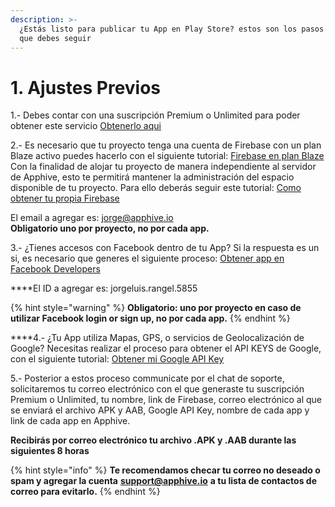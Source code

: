```yaml
---
description: >-
  ¿Estás listo para publicar tu App en Play Store? estos son los pasos previos
  que debes seguir
---
```


# 1. Ajustes Previos

1.- Debes contar con una suscripción Premium o Unlimited para poder obtener este servicio [Obtenerlo aqui](https://apphive.io/es/precio)  
  
2.- Es necesario que tu proyecto tenga una cuenta de Firebase con un plan Blaze activo puedes hacerlo con el siguiente tutorial: [Firebase en plan Blaze](https://comunidad.apphive.io/t/importante-actualizacion-de-google-firebase-de-plan-free-a-plan-blaze/1169) Con la finalidad de alojar tu proyecto de manera independiente al servidor de Apphive, esto te permitirá mantener la administración del espacio disponible de tu proyecto. Para ello deberás seguir este tutorial: [Como obtener tu propia Firebase](https://www.loom.com/share/c46a5e070f384ceb949b6c68f359e45b%20)

El email a agregar es: [jorge@apphive.io](mailto:jorge@apphive.io)  
**Obligatorio uno por proyecto, no por cada app.**  
  
3.- ¿Tienes accesos con Facebook dentro de tu App? Si la respuesta es un si, es necesario que generes el siguiente proceso: [Obtener app en Facebook Developers](https://drive.google.com/file/d/1cq0QWbMB4wsSEk_qC3WlLhqXWfKhLpTU/view)  
  
****El ID a agregar es: jorgeluis.rangel.5855 

{% hint style="warning" %}
**Obligatorio: uno por proyecto en caso de utilizar Facebook login or sign up, no por cada app.**
{% endhint %}

  
****4.- ¿Tu App utiliza Mapas, GPS, o servicios de Geolocalización de Google? Necesitas realizar el proceso para obtener el API KEYS de Google, con el siguiente tutorial: [Obtener mi Google API Key](https://comunidad.apphive.io/t/api-google-maps-no-carga-el-autocomplete-de-direcciones/33)  
  
5.- Posterior a estos proceso communicate por el chat de soporte, solicitaremos tu correo electrónico con el que generaste tu suscripción Premium o Unlimited, tu nombre, link de Firebase, correo electrónico al que se enviará el archivo APK y AAB, Google API Key, nombre de cada app y link de cada app en Apphive.  
  
**Recibirás por correo electrónico tu archivo .APK y .AAB durante las siguientes 8 horas**

{% hint style="info" %}
**Te recomendamos checar tu correo no deseado o spam y agregar la cuenta** [**support@apphive.io**](mailto:support@apphive.io) **a tu lista de contactos de correo para evitarlo.**
{% endhint %}

